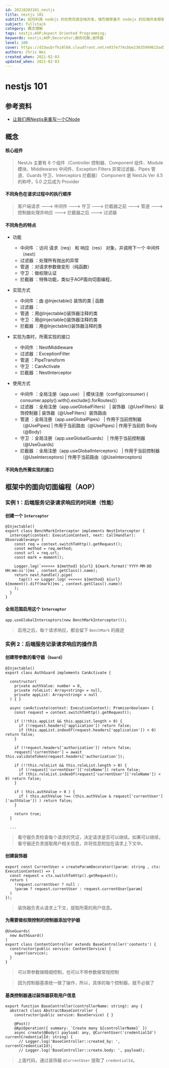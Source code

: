 ```yaml
---
id: 20210203101_nestjs
title: nestjs 101
subtitle: 如何利用 nodejs 的优势完成全栈开发，强烈推荐基于 nodejs 的后端开发框架：nestjs
subject: fullstack
category: 概念理解
tags: nestjs;AOP;Aspect Oriented Programming;
keywords: nestjs;AOP;Decorator;面向切面;装饰器
level: 100
cover: https://d33wubrfki0l68.cloudfront.net/e937e774cbbe23635999615ad5d7732decad182a/26072/logo-small.ede75a6b.svg
authors: Chris Wei
created_when: 2021-02-03
updated_when: 2021-02-03
---
```


# nestjs 101

## 参考资料

- [让我们用Nestjs来重写一个CNode](https://www.jianshu.com/p/f0a4944e8fb9)

## 概念

#### 核心组件

> NestJs 主要有 8 个组件（Controller 控制器、Component 组件、Module 模块、Middlewares 中间件、Exception Filters 异常过滤器、Pipes 管道、Guards 守卫、Interceptors 拦截器）
> Component 是 NestJs Ver 4.5 的称呼，5.0 之后成为 Provider

#### 不同角色在请求过程中的执行顺序

> 客户端请求 ---> 中间件 ---> 守卫 ---> 拦截器之前 ---> 管道 ---> 控制器处理并响应 ---> 拦截器之后 ---> 过滤器

#### 不同角色的特点
- 功能
    + 中间件    ：访问 请求（req） 和 响应（res） 对象，并调用下一个 中间件（next）
    + 过滤器    ：处理所有抛出的异常
    + 管道      ：对请求参数做变形（纯函数）
    + 守卫      ：做权限认证
    + 拦截器    ：特殊功能，类似于AOP面向切面编程，

- 实现方式
    + 中间件    ：由 @Injectable() 装饰的类 | 函数
    + 过滤器    ：
    + 管道      ：用@Injectable()装饰器注释的类
    + 守卫      ：用@Injectable()装饰器注释的类
    + 拦截器    ：用@Injectable()装饰器注释的类

- 实现为类时，所需实现的接口
    + 中间件    ：NestMiddleware
    + 过滤器    ：ExceptionFilter 
    + 管道      ：PipeTransform
    + 守卫      ：CanActivate
    + 拦截器    ：NestInterceptor 

- 使用方式
    + 中间件    ：全局注册（app.use）               | 模块注册（config(consumer) { consumer.apply().with().exclude().forRoutes()）
    + 过滤器    ：全局注册（app.useGlobalFilters）  | 装饰器（@UseFilters）装饰控制器   | 装饰器（@UseFilters）装饰路由
    + 管道      ：全局注册（app.useGlobalPipes）    | 作用于当前控制器（@UsePipes)      | 作用于当前路由（@UsePipes)        | 作用于当前的 Body（@Body）
    + 守卫      ：全局注册（app.useGlobalGuards）   | 作用于当前控制器（@UseGuards) 
    + 拦截器    ：全局注册（app.useGlobalInterceptors）   | 作用于当前控制器（@UseInterceptors)  | 作用于当前路由（@UseInterceptors) 

#### 不同角色所需实现的接口






## 框架中的面向切面编程（AOP）

### 实例 1：后端服务记录请求响应的时间差（性能）

#### 创建一个 `Interceptor`

```
@Injectable()
export class BenchMarkInterceptor implements NestInterceptor {
  intercept(context: ExecutionContext, next: CallHandler): Observable<any> {
    const req = context.switchToHttp().getRequest();
    const method = req.method;
    const url = req.url;
    const mark = moment();

    Logger.log(`>>>>>> ${method} ${url} ${mark.format('YYYY-MM-DD HH:mm:ss')}ms`, context.getClass().name);
    return next.handle().pipe(
      tap(() => Logger.log(`<<<<<< ${method} ${url} ${moment().diff(mark)}ms`, context.getClass().name))
    );
  }
}
```

#### 全局范围启用这个 `Interceptor`

```
app.useGlobalInterceptors(new BenchMarkInterceptor());
```

> 启用之后，每个请求响应，都会留下 `BenchMark` 的痕迹

### 实例 2：后端服务记录请求响应的操作员

#### 创建带参数的看守器（`Guard`）

```
@Injectable()
export class AuthGuard implements CanActivate {

  constructor(
    private authValue: number = 0, 
    private roleList: Array<string> = null, 
    private appList: Array<string> = null
  ) { }

  async canActivate(context: ExecutionContext): Promise<boolean> {
    const request = context.switchToHttp().getRequest();

    if (!!this.appList && this.appList.length > 0) {
      if (!request.headers['application']) return false;
      if (this.appList.indexOf(request.headers['application']) < 0) return false;
    }

    if (!request.headers['authorization']) return false;
    request['currentUser'] = await this.validateToken(request.headers['authorization']);
    
    if (!!this.roleList && this.roleList.length > 0) {
      if (!request['currentUser']['roleName']) return false;
      if (this.roleList.indexOf(request['currentUser']['roleName']) < 0) return false;
    }

    if ( this.authValue > 0 ) {
      if ( this.authValue !== (this.authValue & request['currentUser']['authValue']) ) return false;
    }

    return true;
  }

  ...

```

> 看守器负责检查每个请求的凭证，决定请求是否可以继续。如果可以继续，看守器还负责提取用户相关信息，并将信息附加在请求上下文中。

#### 创建装饰器

```
export const CurrentUser = createParamDecorator((param: string , ctx: ExecutionContext) => { 
  const request = ctx.switchToHttp().getRequest();
  return (
    !request.currentUser ? null :
    !param ? request.currentUser : request.currentUser[param]
  )
});
```

> 装饰器负责从请求上下文，提取所需的用户信息。

#### 为需要做权限控制的控制器添加守护器

```
@UseGuards(
  new AuthGuard()
)
export class ContentController extends BaseController('contents') {
  constructor(public service: ContentService) {
    super(service);
  }
}
```

> 可以带参数做精细控制，也可以不带参数做常规控制

> 因为控制器基类统一做了操作，所以，具体的每个控制器，就不必做了

#### 基类控制器通过装饰器获取用户信息

```
export function BaseController(controllerName: string): any {
  abstract class AbstractBaseController {
    constructor(public service: BaseService) { }

    @Post()
    @ApiOperation({ summary: `Create many ${controllerName}` })
    async create(@Body() payload: any, @CurrentUser('credentialId') currentCredentialId: string) {
      // Logger.log('BaseController::created_by: ', currentCredentialId);
      // Logger.log('BaseController::create.body: ', payload);
```

> 上面代码，通过装饰器 `@CurrentUser` 提取了 `credentialId`。
